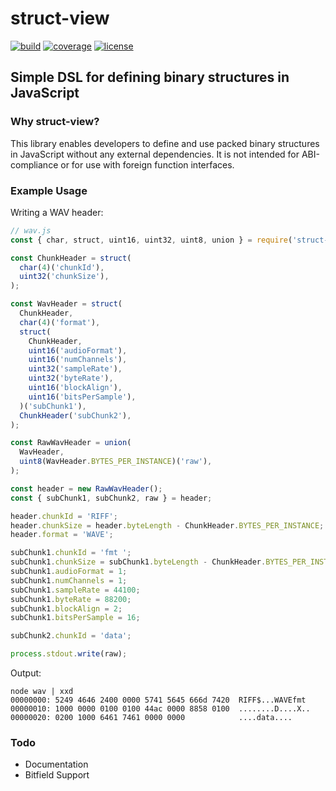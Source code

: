 # struct-view

[![build](https://badgen.net/github/checks/patrickroberts/struct-view?icon=github&label=build)](https://github.com/patrickroberts/struct-view/actions)
[![coverage](https://badgen.net/codecov/c/github/patrickroberts/struct-view?icon=codecov&label=coverage)](https://codecov.io/gh/patrickroberts/struct-view)
[![license](https://badgen.net/github/license/patrickroberts/struct-view)](https://github.com/patrickroberts/struct-view/blob/main/LICENSE)

## Simple DSL for defining binary structures in JavaScript

### Why struct-view?

This library enables developers to define and use packed binary structures in JavaScript without any external dependencies. It is not intended for ABI-compliance or for use with foreign function interfaces.

### Example Usage

Writing a WAV header:
```js
// wav.js
const { char, struct, uint16, uint32, uint8, union } = require('struct-view');

const ChunkHeader = struct(
  char(4)('chunkId'),
  uint32('chunkSize'),
);

const WavHeader = struct(
  ChunkHeader,
  char(4)('format'),
  struct(
    ChunkHeader,
    uint16('audioFormat'),
    uint16('numChannels'),
    uint32('sampleRate'),
    uint32('byteRate'),
    uint16('blockAlign'),
    uint16('bitsPerSample'),
  )('subChunk1'),
  ChunkHeader('subChunk2'),
);

const RawWavHeader = union(
  WavHeader,
  uint8(WavHeader.BYTES_PER_INSTANCE)('raw'),
);

const header = new RawWavHeader();
const { subChunk1, subChunk2, raw } = header;

header.chunkId = 'RIFF';
header.chunkSize = header.byteLength - ChunkHeader.BYTES_PER_INSTANCE;
header.format = 'WAVE';

subChunk1.chunkId = 'fmt ';
subChunk1.chunkSize = subChunk1.byteLength - ChunkHeader.BYTES_PER_INSTANCE;
subChunk1.audioFormat = 1;
subChunk1.numChannels = 1;
subChunk1.sampleRate = 44100;
subChunk1.byteRate = 88200;
subChunk1.blockAlign = 2;
subChunk1.bitsPerSample = 16;

subChunk2.chunkId = 'data';

process.stdout.write(raw);
```

Output:
```
node wav | xxd
00000000: 5249 4646 2400 0000 5741 5645 666d 7420  RIFF$...WAVEfmt 
00000010: 1000 0000 0100 0100 44ac 0000 8858 0100  ........D....X..
00000020: 0200 1000 6461 7461 0000 0000            ....data....
```

<!-- ### Documentation

API Reference available on [GitHub Pages](https://patrickroberts.github.io/struct-view)

### Code Coverage

Available on [Codecov](https://codecov.io/gh/patrickroberts/struct-view) -->

### Todo

* Documentation
* Bitfield Support
